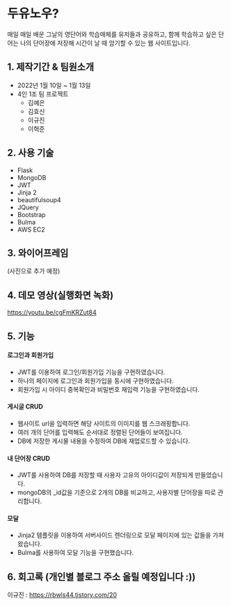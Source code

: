 # 두유노우?
매일 매일 배운 그날의 영단어와 학습매체를 유저들과 공유하고, 함께 학습하고 싶은 단어는 나의 단어장에 저장해 시간이 날 때 암기할 수 있는 웹 사이트입니다.

## 1. 제작기간 & 팀원소개
- 2022년 1월 10일 ~ 1월 13일
- 4인 1조 팀 프로젝트
  - 김예은
  - 김효신
  - 이규진
  - 이혁준
 
## 2. 사용 기술
- Flask
- MongoDB
- JWT
- Jinja 2
- beautifulsoup4
- JQuery
- Bootstrap
- Bulma
- AWS EC2

## 3. 와이어프레임
(사진으로 추가 예정)

## 4. 데모 영상(실행화면 녹화)
https://youtu.be/cgFmKRZut84

## 5. 기능
#### 로그인과 회원가입
 - JWT를 이용하여 로그인/회원가입 기능을 구현하였습니다.
 - 하나의 페이지에 로그인과 회원가입을 동시에 구현하였습니다.
 - 회원가입 시 아이디 중복확인과 비밀번호 재입력 기능을 구현하였습니다.

#### 게시글 CRUD
 - 웹사이트 url을 입력하면 해당 사이트의 이미지를 웹 스크래핑합니다.
 - 여러 개의 단어를 입력해도 순서대로 정렬된 단어들이 보여집니다.
 - DB에 저장한 게시물 내용을 수정하여 DB에 재업로드할 수 있습니다.

#### 내 단어장 CRUD
 - JWT를 사용하여 DB를 저장할 때 사용자 고유의 아이디값이 저장되게 만들었습니다.
 - mongoDB의 _id값을 기준으로 2개의 DB를 비교하고, 사용자별 단어장을 따로 관리합니다.

#### 모달
 - Jinja2 템플릿을 이용하여 서버사이드 렌더링으로 모달 페이지에 있는 값들을 가져왔습니다.
 - Bulma를 사용하여 모달 기능을 구현했습니다.

## 6. 회고록 (개인별 블로그 주소 올릴 예정입니다 :))
이규진 : https://rbwls44.tistory.com/20
